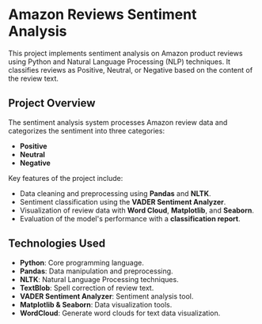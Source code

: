 # Amazon Reviews Sentiment Analysis

This project implements sentiment analysis on Amazon product reviews using Python and Natural Language Processing (NLP) techniques. It classifies reviews as Positive, Neutral, or Negative based on the content of the review text.

## Project Overview

The sentiment analysis system processes Amazon review data and categorizes the sentiment into three categories:

- **Positive**
- **Neutral**
- **Negative**

Key features of the project include:

- Data cleaning and preprocessing using **Pandas** and **NLTK**.
- Sentiment classification using the **VADER Sentiment Analyzer**.
- Visualization of review data with **Word Cloud**, **Matplotlib**, and **Seaborn**.
- Evaluation of the model's performance with a **classification report**.

## Technologies Used

- **Python**: Core programming language.
- **Pandas**: Data manipulation and preprocessing.
- **NLTK**: Natural Language Processing techniques.
- **TextBlob**: Spell correction of review text.
- **VADER Sentiment Analyzer**: Sentiment analysis tool.
- **Matplotlib & Seaborn**: Data visualization tools.
- **WordCloud**: Generate word clouds for text data visualization.




